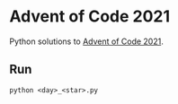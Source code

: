 # Advent of Code 2021

Python solutions to [Advent of Code 2021](http://adventofcode.com/2021).

## Run

`python <day>_<star>.py`
